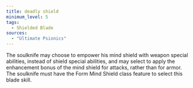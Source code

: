 ```yaml
---
title: deadly shield
minimum_level: 5
tags:
  - Shielded Blade
sources:
  - "Ultimate Psionics"
---
```


The soulknife may choose to empower his mind shield with weapon special abilities, instead of shield special abilities, and may select to apply the enhancement bonus of the mind shield for attacks, rather than for armor. The soulknife must have the Form Mind Shield class feature to select this blade skill.
